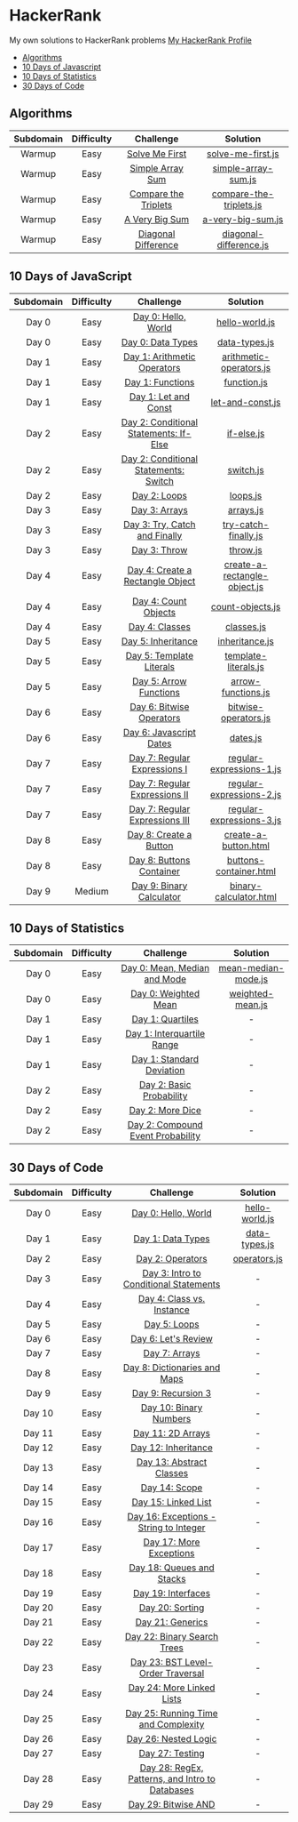 # HackerRank
My own solutions to HackerRank problems
[My HackerRank Profile](https://www.hackerrank.com/lucasdesousa)


* [Algorithms](#algorithms)
* [10 Days of Javascript](#10-days-of-javascript)
* [10 Days of Statistics](#10-days-of-statistics)
* [30 Days of Code](#30-days-of-code)


## Algorithms
| Subdomain | Difficulty | Challenge | Solution |
|:---------:|:----------:|:---------:|:--------:|
|Warmup|Easy|[Solve Me First](https://www.hackerrank.com/challenges/solve-me-first/problem)|[solve-me-first.js](Algorithms/solve-me-first.js)|
|Warmup|Easy|[Simple Array Sum](https://www.hackerrank.com/challenges/simple-array-sum/problem)|[simple-array-sum.js](Algorithms/simple-array-sum.js)|
|Warmup|Easy|[Compare the Triplets](https://www.hackerrank.com/challenges/compare-the-triplets/problem)|[compare-the-triplets.js](Algorithms/compare-the-triplets.js)|
|Warmup|Easy|[A Very Big Sum](https://www.hackerrank.com/challenges/a-very-big-sum/problem)|[a-very-big-sum.js](Algorithms/a-very-big-sum.js)|
|Warmup|Easy|[Diagonal Difference](https://www.hackerrank.com/challenges/diagonal-difference/problem)|[diagonal-difference.js](Algorithms/diagonal-difference.js)|


## 10 Days of JavaScript
| Subdomain | Difficulty | Challenge | Solution |
|:---------:|:----------:|:---------:|:--------:|
|Day 0|Easy|[Day 0: Hello, World](https://www.hackerrank.com/challenges/js10-hello-world/problem)|[hello-world.js](10-Days-of-Javascript/hello-world.js)|
|Day 0|Easy|[Day 0: Data Types](https://www.hackerrank.com/challenges/js10-data-types/problem)|[data-types.js](10-Days-of-Javascript/data-types.js)|
|Day 1|Easy|[Day 1: Arithmetic Operators](https://www.hackerrank.com/challenges/js10-arithmetic-operators/problem)|[arithmetic-operators.js](10-Days-of-Javascript/arithmetic-operators.js)|
|Day 1|Easy|[Day 1: Functions](https://www.hackerrank.com/challenges/js10-function/problem)|[function.js](10-Days-of-Javascript/functions.js)|
|Day 1|Easy|[Day 1: Let and Const](https://www.hackerrank.com/challenges/js10-let-and-const/problem)|[let-and-const.js](10-Days-of-Javascript/let-and-const.js)|
|Day 2|Easy|[Day 2: Conditional Statements: If-Else](https://www.hackerrank.com/challenges/js10-if-else/problem)|[if-else.js](10-Days-of-Javascript/if-else.js)|
|Day 2|Easy|[Day 2: Conditional Statements: Switch](https://www.hackerrank.com/challenges/js10-switch/problem)|[switch.js](10-Days-of-Javascript/switch.js)|
|Day 2|Easy|[Day 2: Loops](https://www.hackerrank.com/challenges/js10-loops/problem)|[loops.js](10-Days-of-Javascript/loops.js)|
|Day 3|Easy|[Day 3: Arrays](https://www.hackerrank.com/challenges/js10-arrays/problem)|[arrays.js](10-Days-of-Javascript/arrays.js)|
|Day 3|Easy|[Day 3: Try, Catch and Finally](https://www.hackerrank.com/challenges/js10-try-catch-and-finally/problem)|[try-catch-finally.js](10-Days-of-Javascript/try-catch-finally.js)|
|Day 3|Easy|[Day 3: Throw](https://www.hackerrank.com/challenges/js10-throw/problem)|[throw.js](10-Days-of-Javascript/throw.js)|
|Day 4|Easy|[Day 4: Create a Rectangle Object](https://www.hackerrank.com/challenges/js10-objects/problem)|[create-a-rectangle-object.js](10-Days-of-Javascript/create-a-rectangle-object.js)|
|Day 4|Easy|[Day 4: Count Objects](https://www.hackerrank.com/challenges/js10-count-objects/problem)|[count-objects.js](10-Days-of-Javascript/count-objects.js)|
|Day 4|Easy|[Day 4: Classes](https://www.hackerrank.com/challenges/js10-class/problem)|[classes.js](10-Days-of-Javascript/classes.js)|
|Day 5|Easy|[Day 5: Inheritance](https://www.hackerrank.com/challenges/js10-inheritance/problem)|[inheritance.js](10-Days-of-Javascript/inheritance.js)|
|Day 5|Easy|[Day 5: Template Literals](https://www.hackerrank.com/challenges/js10-template-literals/problem)|[template-literals.js](10-Days-of-Javascript/template-literals.js)|
|Day 5|Easy|[Day 5: Arrow Functions](https://www.hackerrank.com/challenges/js10-arrows/problem)|[arrow-functions.js](10-Days-of-Javascript/arrow-functions.js)|
|Day 6|Easy|[Day 6: Bitwise Operators](https://www.hackerrank.com/challenges/js10-bitwise/problem)|[bitwise-operators.js](10-Days-of-Javascript/bitwise-operators.js)|
|Day 6|Easy|[Day 6: Javascript Dates](https://www.hackerrank.com/challenges/js10-date/problem)|[dates.js](10-Days-of-Javascript/dates.js)|
|Day 7|Easy|[Day 7: Regular Expressions I](https://www.hackerrank.com/challenges/js10-regexp-1/problem)|[regular-expressions-1.js](10-Days-of-Javascript/regular-expressions-1.js)|
|Day 7|Easy|[Day 7: Regular Expressions II](https://www.hackerrank.com/challenges/js10-regexp-2/problem)|[regular-expressions-2.js](10-Days-of-Javascript/regular-expressions-2.js)|
|Day 7|Easy|[Day 7: Regular Expressions III](https://www.hackerrank.com/challenges/js10-regexp-3/problem)|[regular-expressions-3.js](10-Days-of-Javascript/regular-expressions-3.js)|
|Day 8|Easy|[Day 8: Create a Button](https://www.hackerrank.com/challenges/js10-create-a-button/problem)|[create-a-button.html](10-Days-of-Javascript/create-a-button.html)|
|Day 8|Easy|[Day 8: Buttons Container](https://www.hackerrank.com/challenges/js10-buttons-container/problem)|[buttons-container.html](10-Days-of-Javascript/buttons-container.html)|
|Day 9|Medium|[Day 9: Binary Calculator](https://www.hackerrank.com/challenges/js10-binary-calculator/problem)|[binary-calculator.html](10-Days-of-Javascript/binary-calculator.html)|


## 10 Days of Statistics
| Subdomain | Difficulty | Challenge | Solution |
|:---------:|:----------:|:---------:|:--------:|
|Day 0|Easy|[Day 0: Mean, Median and Mode](https://www.hackerrank.com/challenges/s10-basic-statistics/problem)|[mean-median-mode.js](10-Days-of-Statistics/mean-median-mode.js)|
|Day 0|Easy|[Day 0: Weighted Mean](https://www.hackerrank.com/challenges/s10-weighted-mean/problem)|[weighted-mean.js](10-Days-of-Statistics/weighted-mean.js)|
|Day 1|Easy|[Day 1: Quartiles](https://www.hackerrank.com/challenges/s10-quartiles/problem)|-|
|Day 1|Easy|[Day 1: Interquartile Range](https://www.hackerrank.com/challenges/s10-interquartile-range/problem)|-|
|Day 1|Easy|[Day 1: Standard Deviation](https://www.hackerrank.com/challenges/s10-standard-deviation/problem)|-|
|Day 2|Easy|[Day 2: Basic Probability](https://www.hackerrank.com/challenges/s10-mcq-1/problem)|-|
|Day 2|Easy|[Day 2: More Dice](https://www.hackerrank.com/challenges/s10-mcq-2/problem)|-|
|Day 2|Easy|[Day 2: Compound Event Probability](https://www.hackerrank.com/challenges/s10-mcq-3/problem)|-|


## 30 Days of Code
| Subdomain | Difficulty | Challenge | Solution |
|:---------:|:----------:|:---------:|:--------:|
|Day 0|Easy|[Day 0: Hello, World](https://www.hackerrank.com/challenges/30-hello-world/problem)|[hello-world.js](30-Days-of-Code/hello-world.js)|
|Day 1|Easy|[Day 1: Data Types](https://www.hackerrank.com/challenges/30-data-types/problem)|[data-types.js](30-Days-of-Code/data-types.js)|
|Day 2|Easy|[Day 2: Operators](https://www.hackerrank.com/challenges/30-operators/problem)|[operators.js](30-Days-of-Code/operators.js)|
|Day 3|Easy|[Day 3: Intro to Conditional Statements](https://www.hackerrank.com/domains/tutorials/30-days-of-code)|-|
|Day 4|Easy|[Day 4: Class vs. Instance](https://www.hackerrank.com/domains/tutorials/30-days-of-code)|-|
|Day 5|Easy|[Day 5: Loops](https://www.hackerrank.com/domains/tutorials/30-days-of-code)|-|
|Day 6|Easy|[Day 6: Let's Review](https://www.hackerrank.com/domains/tutorials/30-days-of-code)|-|
|Day 7|Easy|[Day 7: Arrays](https://www.hackerrank.com/domains/tutorials/30-days-of-code)|-|
|Day 8|Easy|[Day 8: Dictionaries and Maps](https://www.hackerrank.com/domains/tutorials/30-days-of-code)|-|
|Day 9|Easy|[Day 9: Recursion 3](https://www.hackerrank.com/domains/tutorials/30-days-of-code)|-|
|Day 10|Easy|[Day 10: Binary Numbers](https://www.hackerrank.com/domains/tutorials/30-days-of-code)|-|
|Day 11|Easy|[Day 11: 2D Arrays](https://www.hackerrank.com/domains/tutorials/30-days-of-code)|-|
|Day 12|Easy|[Day 12: Inheritance](https://www.hackerrank.com/domains/tutorials/30-days-of-code)|-|
|Day 13|Easy|[Day 13: Abstract Classes](https://www.hackerrank.com/domains/tutorials/30-days-of-code)|-|
|Day 14|Easy|[Day 14: Scope](https://www.hackerrank.com/domains/tutorials/30-days-of-code)|-|
|Day 15|Easy|[Day 15: Linked List](https://www.hackerrank.com/domains/tutorials/30-days-of-code)|-|
|Day 16|Easy|[Day 16: Exceptions - String to Integer](https://www.hackerrank.com/domains/tutorials/30-days-of-code)|-|
|Day 17|Easy|[Day 17: More Exceptions](https://www.hackerrank.com/domains/tutorials/30-days-of-code)|-|
|Day 18|Easy|[Day 18: Queues and Stacks](https://www.hackerrank.com/domains/tutorials/30-days-of-code)|-|
|Day 19|Easy|[Day 19: Interfaces](https://www.hackerrank.com/domains/tutorials/30-days-of-code)|-|
|Day 20|Easy|[Day 20: Sorting](https://www.hackerrank.com/domains/tutorials/30-days-of-code)|-|
|Day 21|Easy|[Day 21: Generics](https://www.hackerrank.com/domains/tutorials/30-days-of-code)|-|
|Day 22|Easy|[Day 22: Binary Search Trees](https://www.hackerrank.com/domains/tutorials/30-days-of-code)|-|
|Day 23|Easy|[Day 23: BST Level-Order Traversal](https://www.hackerrank.com/domains/tutorials/30-days-of-code)|-|
|Day 24|Easy|[Day 24: More Linked Lists](https://www.hackerrank.com/domains/tutorials/30-days-of-code)|-|
|Day 25|Easy|[Day 25: Running Time and Complexity](https://www.hackerrank.com/domains/tutorials/30-days-of-code)|-|
|Day 26|Easy|[Day 26: Nested Logic](https://www.hackerrank.com/domains/tutorials/30-days-of-code)|-|
|Day 27|Easy|[Day 27: Testing](https://www.hackerrank.com/domains/tutorials/30-days-of-code)|-|
|Day 28|Easy|[Day 28: RegEx, Patterns, and Intro to Databases](https://www.hackerrank.com/domains/tutorials/30-days-of-code)|-|
|Day 29|Easy|[Day 29: Bitwise AND](https://www.hackerrank.com/domains/tutorials/30-days-of-code)|-|